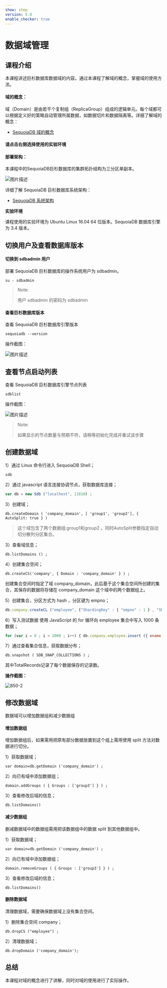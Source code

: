 ```yaml
---
show: step
version: 5.0
enable_checker: true
---
```


# 数据域管理

## 课程介绍

本课程讲述巨杉数据库数据域的内容。通过本课程了解域的概念，掌握域的使用方法。
#### 域的概念：
域（Domain）是由若干个复制组（ReplicaGroup）组成的逻辑单元。每个域都可以根据定义好的策略自动管理所属数据，如数据切片和数据隔离等。详细了解域的概念：
* [SequoiaDB 域的概念](http://doc.sequoiadb.com/cn/index-cat_id-1432190649-edition_id-208)

#### 请点击右侧选择使用的实验环境

#### 部署架构：

本课程中的SequoiaDB巨杉数据库的集群拓扑结构为三分区单副本。

![图片描述](https://doc.shiyanlou.com/courses/1544/1207281/edad10d1fca39ab74e2d0a1c01d34154)

详细了解 SequoiaDB 巨杉数据库系统架构：
* [SequoiaDB 系统架构](http://doc.sequoiadb.com/cn/sequoiadb-cat_id-1519649201-edition_id-0)

**实验环境**

课程使用的实验环境为 Ubuntu Linux 16.04 64 位版本。SequoiaDB 数据库引擎为 3.4 版本。

## 切换用户及查看数据库版本

#### 切换到 sdbadmin 用户

部署 SequoiaDB 巨杉数据库的操作系统用户为 sdbadmin。

```
su - sdbadmin
```
>Note:
>
>用户 sdbadmin 的密码为 sdbadmin

#### 查看巨杉数据库版本

查看 SequoiaDB 巨杉数据库引擎版本

```
sequoiadb --version
```
操作截图：

![图片描述](https://doc.shiyanlou.com/courses/1469/1207281/b4082b0d6d6bdf89d229aa713a53759d)

## 查看节点启动列表

查看 SequoiaDB 巨杉数据库引擎节点列表

```
sdblist 
```

操作截图：

![图片描述](https://doc.shiyanlou.com/courses/1469/1207281/02fcaa58ac27e91688ead137fa748d6e)

>Note:
>
>如果显示的节点数量与预期不符，请稍等初始化完成并重试该步骤

## 创建数据域

1）通过 Linux 命令行进入 SequoiaDB Shell；

```
sdb
```

2）通过 javascript 语言连接协调节点，获取数据库连接；

```javascript
var db = new Sdb ("localhost", 11810) ;
```

3）创建域；

```
db.createDomain ( 'company_domain', [ 'group1', 'group2'], { AutoSplit: true } )
```

> 这个域包含了两个数据组:group1和group2 。同时AutoSplit参数指定自动切分散列分区集合。

3）查看域信息；

```
db.listDomains () ;
```

4）创建集合空间；

```
db.createCS('company', { Domain : 'company_domain' } ) ;
```

创建集合空间时指定了域 company_domain，此后基于这个集合空间所创建的集合，其保存的数据将存储在 company_domain 这个域中的两个数据组上。

5）创建集合，分区方式为 hash ，分区键为 empno；

```javascript
db.company.createCL ("employee", {"ShardingKey" : { "empno" : 1 } , "ShardingType" : "hash" , "ReplSize" : -1 , "Compressed" : true , "CompressionType" : "lzw" , "AutoSplit" : true , "EnsureShardingIndex" : false }) ;
```


6）写入测试数据
使用 JavaScript 的 for 循环向  employee 集合中写入 1000 条数据；
```javascript
for (var i = 0 ; i < 1000 ; i++) { db.company.employee.insert ({ ename : "TEST", age : 20 }) }
```

7）通过查看集合信息，获取数据分布；

```
db.snapshot ( SDB_SNAP_COLLECTIONS ) ;
```

其中TotalRecords记录了每个数据保存的记录数。

**操作截图：**

 ![850-2](https://doc.shiyanlou.com/courses/1544/1207281/68cd63ea4ab4e7f9d76a0832ae34431c)

## 修改数据域
数据域可以增加数据组和减少数据组

#### 增加数据组

增加数据组后，如果需用把原有部分数据放置到这个组上需用使用 split 方法对数据进行切分。

1）获取数据域；
```
var domain=db.getDomain ('company_domain') ;
```

2）向已有域中添加数据组；

```
domain.addGroups ( { Groups : ['group3'] } ) ;
```

3）查看修改后域的信息；

```
db.listDomains()
```

#### 减少数据组

删减数据域中的数据组需用把该数据组中的数据 split 到其他数据组中。

1）获取数据域；
```
var domain=db.getDomain ('company_domain') ;
```

2）向已有域中添加数据组；

```
domain.removeGroups ( { Groups : ['group3'] } ) ;
```

3）查看修改后域的信息；

```
db.listDomains()
```



#### 删除数据域
清理数据域，需要确保数据域上没有集合空间。

1）删除集合空间 company；
```
db.dropCS ("employee") ;
```
2）清理数据域；
```
db.dropDomain ('company_domain');
```

## 总结
本课程对域的概念进行了讲解，同时对域的使用进行了实际操作。
